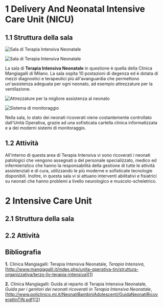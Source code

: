 1 Delivery And Neonatal Intensive Care Unit (NICU)
===================================

1.1 Struttura della sala
--------------------------

![Sala di Terapia Intensiva Neonatale](images/ImgNICU_42.jpg)

![Sala di Terapia Intensiva Neonatale](images/ImgNICU_12.jpg)

La sala di **Terapia Intensiva Neonatale** in questione è quella della Clinica Mangiagalli di Milano. 
La sala ospita 10 postazioni di degenza ed è dotata di mezzi diagnostici e terapeutici più all'avanguardia che permettono un'assistenza adeguata per ogni neonato, ad esempio attrezzature per la ventilazione.

![Attrezzature per la migliore assistenza al neonato](images/ImgNICU_32.jpg)

![Sistema di monitoraggio](images/ImgNICU_22.jpg)

Nella sala, lo stato dei neonati ricoverati viene costantemente controllato dall'Unità Operativa, grazie ad una sofisticata cartella clinica informatizzata e a dei moderni sistemi di monitoraggio. 

1.2 Attività
--------

All'interno di questa area di Terapia Intensiva vi sono ricoverati i neonati patologici che vengono assegnati a del personale specializzato, medico ed infermieristico che hanno la responsabilità della gestione di tutte le attività assistenziali e di cura, utilizzando le più moderne e sofisticate tecnologie disponibili. Inoltre, in questa sala vi si attuano interventi abilitativi e fisiatrici su neonati che hanno problemi a livello neurologico e muscolo-scheletrico.

2 Intensive Care Unit
====================

2.1 Struttura della sala
------------------------

2.2 Attività
------------



Bibliografia
------------

**1.** Clinica Mangiagalli: Terapia Intensiva Neonatale, *Terapia Intensiva*, 
[http://www.mangiagalli.it/index.php/unita-operativa-tin/struttura-organizzativa/terzo-liv-terapia-intensiva][1]

**2.** Clinica Mangiagalli: Guida al reparto di Terapia Intensiva Neonatale, *Guida per i genitori dei neonati ricoverati in Terapia Intensiva Neonatale*, 
[http://www.policlinico.mi.it/NeonatiBambiniAdolescenti/GuidaNeonatiRicoveratiInTIN.pdf][2]

[1]: http://www.mangiagalli.it/index.php/unita-operativa-tin/struttura-organizzativa/terzo-liv-terapia-intensiva
[2]: http://www.policlinico.mi.it/NeonatiBambiniAdolescenti/GuidaNeonatiRicoveratiInTIN.pdf